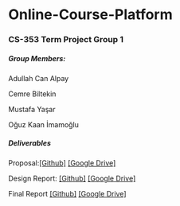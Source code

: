 # Online-Course-Platform

### CS-353 Term Project Group 1


##### Group Members:

Adullah Can Alpay

Cemre Biltekin

Mustafa Yaşar

Oğuz Kaan İmamoğlu



##### Deliverables

Proposal:[[Github]](https://github.com/OguzKaanImamoglu/Online-Course-Platform/blob/main/Group%201%20Proposal.pdf) [[Google Drive]](https://docs.google.com/document/d/1LM5VS6MT3cDnsI_oO8nN7vY9bLUAT5O_I7LejMuM8go/edit?usp=sharing)

Design Report: [[Github]](https://github.com/OguzKaanImamoglu/Online-Course-Platform/blob/main/Group%201%20Design%20Report.pdf) [[Google Drive]](https://drive.google.com/file/d/1ju5ntCJb1CTrc0kJAhEaRM8u33QgfCG0/view?usp=sharing)

Final Report [[Github]](https://github.com/OguzKaanImamoglu/Online-Course-Platform/raw/main/Group%201%20Final%20Report.pdf)  [[Google Drive]](https://drive.google.com/file/d/11sEAkSzZ57vxYfL5pe3Ez4cP7EhA7Io1/view?usp=sharing)
